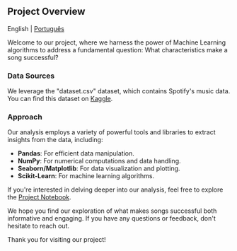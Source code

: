 ## Project Overview

English | [Português](README_pt-br.md)

Welcome to our project, where we harness the power of Machine Learning algorithms to address a fundamental question: What characteristics make a song successful?

### Data Sources

We leverage the "dataset.csv" dataset, which contains Spotify's music data. You can find this dataset on [Kaggle](https://www.kaggle.com/datasets/maharshipandya/-spotify-tracks-dataset).

### Approach

Our analysis employs a variety of powerful tools and libraries to extract insights from the data, including:

- **Pandas**: For efficient data manipulation.
- **NumPy**: For numerical computations and data handling.
- **Seaborn/Matplotlib**: For data visualization and plotting.
- **Scikit-Learn**: For machine learning algorithms.

If you're interested in delving deeper into our analysis, feel free to explore the [Project Notebook](Projeto_MLI.ipynb).

We hope you find our exploration of what makes songs successful both informative and engaging. If you have any questions or feedback, don't hesitate to reach out.

Thank you for visiting our project!